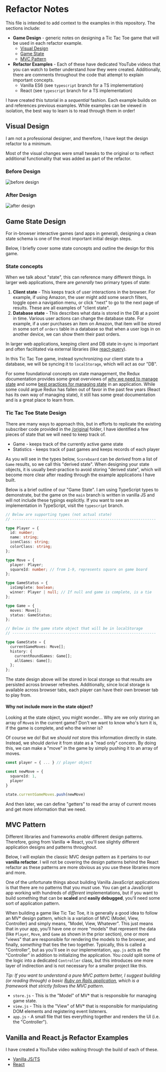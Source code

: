 # Refactor Notes

This file is intended to add context to the examples in this repository. The sections include:

- **Game Design** - generic notes on designing a Tic Tac Toe game that will be used in each refactor example.
  - [Visual Design](#visual-design)
  - [Game State](#game-state-design)
  - [MVC Pattern](#mvc-pattern)
- **Refactor Examples** - Each of these have dedicated YouTube videos that you can watch to better understand _how_ they were created. Additionally, there are comments throughout the code that attempt to explain important concepts.
  - Vanilla ES6 (see `typescript` branch for a TS implementation)
  - React (see `typescript` branch for a TS implementation)

I have created this tutorial in a _sequential_ fashion. Each example builds on and references previous examples. While examples can be viewed in isolation, the best way to learn is to read through them in order!

## Visual Design

I am not a professional designer, and therefore, I have kept the design refactor to a minimum.

Most of the visual changes were small tweaks to the original or to reflect additional functionality that was added as part of the refactor.

### Before Design

![before design](https://media.zachgollwitzer.com/ttt-before.png)

### After Design

![after design](https://media.zachgollwitzer.com/ttt-after.png)

## Game State Design

For in-browser interactive games (and apps in general), designing a clean state schema is one of the most important initial design steps.

Below, I briefly cover some state concepts and outline the design for this game.

### State concepts

When we talk about "state", this can reference many different things. In larger web applications, there are _generally_ two primary types of state:

1. **Client state** - This keeps track of user interactions in the browser. For example, if using Amazon, the user might add some search filters, toggle open a navigation menu, or click "next" to go to the next page of results. These are all examples of "client state".
2. **Database state** - This describes what data is stored in the DB at a point in time. Various user actions can change the database state. For example, if a user purchases an item on Amazon, that item will be stored in some sort of `orders` table in a database so that when a user logs in on another device, we can show them their past orders.

In larger web applications, keeping client and DB state in-sync is important and often facilitated via external libraries (like [react-query](https://react-query-v3.tanstack.com/)).

In this Tic Tac Toe game, instead synchronizing our client state to a database, we will be syncing it to `localStorage`, which will act as our "DB".

For some foundational concepts on state management, the Redux documentation provides some great overviews of [_why_ we need to manage state](https://redux.js.org/understanding/thinking-in-redux/motivation) and some [best practices for managing state](https://redux.js.org/style-guide/#priority-a-rules-essential) in an application. While some could argue Redux has fallen out of favor in the past few years (React has its own way of managing state), it still has some great documentation and is a great place to learn from.

### Tic Tac Toe State Design

There are many ways to approach this, but in efforts to replicate the existing subscriber code provided in the [/original](https://github.com/zachgoll/subscriber-refactor-1/tree/main/original) folder, I have identified a few pieces of state that we will need to keep track of.

- Game - keeps track of the currently active game state
- Statistics - keeps track of past games and keeps records of each player

As you will see in the types below, `Scoreboard` can be _derived_ from a list of `Game` results, so we call this "derived state". When designing your state objects, it is usually best-practice to avoid storing "derived state", which will become more clear after reading through the example applications I have built.

Below is a brief outline of our "Game State". I am using TypeScript types to demonstrate, but the game on the `main` branch is written in vanilla JS and will not include these typings explicitly. If you want to see an implementation in TypeScript, visit the `typescript` branch.

```ts
// Below are supporting types (not actual state)
// -----------------------------------------------------------------

type Player = {
  id: number;
  name: string;
  iconClass: string;
  colorClass: string;
};

type Move = {
  player: Player;
  squareId: number; // from 1-9, represents square on game board
};

type GameStatus = {
  isComplete: boolean;
  winner: Player | null; // If null and game is complete, is a tie
};

type Game = {
  moves: Move[];
  status: GameStatus;
};

// Below is the game state object that will be in localStorage
// -----------------------------------------------------------------

type GameState = {
  currentGameMoves: Move[];
  history: {
    currentRoundGames: Game[];
    allGames: Game[];
  };
};
```

The state design above will be stored in local storage so that results are persisted across browser refreshes. Additionally, since local storage is available across browser tabs, each player can have their own browser tab to play from.

#### Why not include more in the state object?

Looking at the state object, you might wonder... Why are we only storing an array of `Move`s in the current game? Don't we want to know who's turn it is, if the game is complete, and who the winner is?

Of course we do! But we _should not_ store this information directly in state. Instead, we should _derive_ it from state as a "read only" concern. By doing this, we can make a "move" in the game by simply pushing it to an array of moves.

```ts
const player = { ... } // player object

const newMove = {
  squareId: 1,
  player
}

state.currentGameMoves.push(newMove)
```

And then later, we can define "getters" to read the array of current moves and get more information that we need.

## MVC Pattern

Different libraries and frameworks _enable_ different design patterns. Therefore, going from Vanilla => React, you'll see slightly different application designs and patterns throughout.

Below, I will explain the classic MVC design pattern as it pertains to our **vanilla refactor**. I will not be covering the design patterns behind the React refactor as these patterns are more obvious as you use these libraries more and more.

One of the unfortunate things about building Vanilla JavaScript applications is that there are no patterns that you _must_ use. You can get a JavaScript app working with hundreds of _different_ implementations, but if you want to build something that can be **scaled** and **easily debugged**, you'll need some sort of application pattern.

When building a game like Tic Tac Toe, it is generally a good idea to follow an MV\* design pattern, which is a variation of MVC (Model, View, Controller) and simply means, "Model, View, Whatever". This just means that in your app, you'll have one or more "models" that represent the data (like `Player`, `Move`, and `Game` as shown in the prior section), one or more "views" that are responsible for rendering the models to the browser, and finally, _something_ that ties the two together. Typically, this is called a "Controller", but as you'll see in our implementation, `app.js` acts as the "Controller" in addition to initializing the application. You _could_ split some of the logic into a dedicated `Controller` class, but this introduces one more layer of indirection and is not necessary for a smaller project like this.

_Tip: If you want to understand a pure MVC pattern better, I suggest building (or reading through) a basic [Ruby on Rails application](https://rubyonrails.org/), which is a framework that strictly follows the MVC pattern._

- `store.js` - This is the "Model" of MV\* that is responsible for managing game state.
- `view.js` - This is the "View" of MV\* that is responsible for manipulating DOM elements and registering event listeners.
- `app.js` - A small file that ties everything together and renders the UI (i.e. the "Controller").

## Vanilla and React.js Refactor Examples

I have created a YouTube video walking through the build of each of these.

- [Vanilla JS/TS]()
- [React]()

